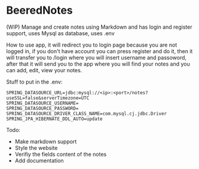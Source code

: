 # BeeredNotes
(WIP) Manage and create notes using Markdown and has login and register support, uses Mysql as database, uses .env

How to use app, it will redirect you to login page because you are not logged in, if you don't have account you can press register and do it, then it will transfer you to /login where you will insert username and passoword, after that it will send you to the app where you will find your notes and you can add, edit, view your notes.

Stuff to put in the .env:
```
SPRING_DATASOURCE_URL=jdbc:mysql://<ip>:<port>/notes?useSSL=false&serverTimezone=UTC
SPRING_DATASOURCE_USERNAME=
SPRING_DATASOURCE_PASSWORD=
SPRING_DATASOURCE_DRIVER_CLASS_NAME=com.mysql.cj.jdbc.Driver
SPRING_JPA_HIBERNATE_DDL_AUTO=update
```

Todo:
- Make markdown support
- Style the website
- Verifiy the fields content of the notes
- Add documentation
